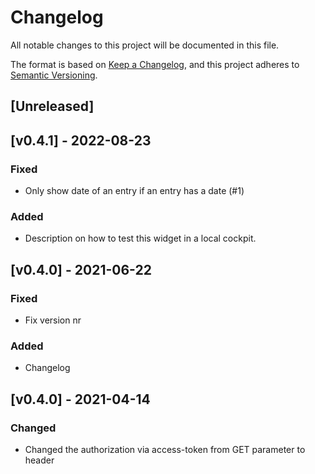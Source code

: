 # Changelog

All notable changes to this project will be documented in this file.

The format is based on [Keep a Changelog](https://keepachangelog.com/en/1.0.0/),
and this project adheres to [Semantic Versioning](https://semver.org/spec/v2.0.0.html).

## [Unreleased]

## [v0.4.1] - 2022-08-23
### Fixed
* Only show date of an entry if an entry has a date (#1)

### Added
* Description on how to test this widget in a local cockpit.

## [v0.4.0] - 2021-06-22
### Fixed
* Fix version nr

### Added
* Changelog

## [v0.4.0] - 2021-04-14
### Changed
* Changed the authorization via access-token from GET parameter to header
